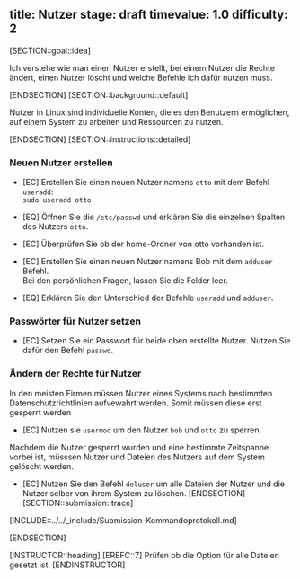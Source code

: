 title: Nutzer
stage: draft
timevalue: 1.0
difficulty: 2
---

[SECTION::goal::idea]

Ich verstehe wie man einen Nutzer erstellt, bei einem Nutzer die Rechte ändert, einen Nutzer löscht und welche Befehle ich dafür nutzen muss.

[ENDSECTION]
[SECTION::background::default]

Nutzer in Linux sind individuelle Konten, die es den Benutzern ermöglichen, auf einem System zu arbeiten und Ressourcen zu nutzen.

[ENDSECTION]
[SECTION::instructions::detailed]
### Neuen Nutzer erstellen

- [EC] Erstellen Sie einen neuen Nutzer namens `otto` mit dem Befehl `useradd`:  
    `sudo useradd otto`  

- [EQ] Öffnen Sie die `/etc/passwd` und erklären Sie die einzelnen Spalten des Nutzers `otto`.

- [EC] Überprüfen Sie ob der home-Ordner von otto vorhanden ist.

- [EC] Erstellen Sie einen neuen Nutzer namens Bob mit dem `adduser` Befehl.  
    Bei den persönlichen Fragen, lassen Sie die Felder leer.

- [EQ] Erklären Sie den Unterschied der Befehle `useradd` und `adduser`.

### Passwörter für Nutzer setzen

- [EC] Setzen Sie ein Passwort für beide oben erstellte Nutzer. Nutzen Sie dafür den Befehl `passwd`.

### Ändern der Rechte für Nutzer

In den meisten Firmen müssen Nutzer eines Systems nach bestimmten Datenschutzrichtlinien aufvewahrt werden. Somit müssen diese erst gesperrt werden  
- [EC] Nutzen sie `usermod` um den Nutzer `bob` und `otto` zu sperren.

Nachdem die Nutzer gesperrt wurden und eine bestimmte Zeitspanne vorbei ist, müsssen Nutzer und Dateien des Nutzers auf dem System gelöscht werden.  
- [EC] Nutzen Sie den Befehl `deluser` um alle Dateien der Nutzer und die Nutzer selber von ihrem System zu löschen.
[ENDSECTION]
[SECTION::submission::trace]

[INCLUDE::../../_include/Submission-Kommandoprotokoll.md]

[ENDSECTION]

[INSTRUCTOR::heading]
[EREFC::7] Prüfen ob die Option für alle Dateien gesetzt ist.
[ENDINSTRUCTOR]
